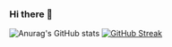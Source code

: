 ### Hi there 👋

![Anurag's GitHub stats](https://github-readme-stats.vercel.app/api?username=davidebschke&count_private=true&show_icons=true&theme=tokyonight)
[![GitHub Streak](https://github-readme-streak-stats.herokuapp.com/?user=davidebschke&theme=tokyonight)](https://git.io/streak-stats)

<!--
**davidebschke/davidebschke** is a ✨ _special_ ✨ repository because its `README.md` (this file) appears on your GitHub profile.

Here are some ideas to get you started:

- 🔭 I’m currently working on ...
- 🌱 I’m currently learning ...
- 👯 I’m looking to collaborate on ...
- 🤔 I’m looking for help with ...
- 💬 Ask me about ...
- 📫 How to reach me: ...
- 😄 Pronouns: ...
- ⚡ Fun fact: ...
-->
